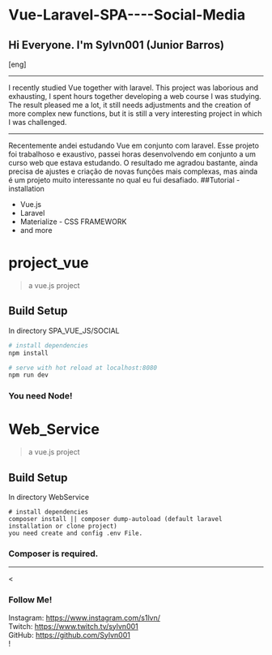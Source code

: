 # Vue-Laravel-SPA----Social-Media

<h2> Hi Everyone. I'm Sylvn001 (Junior Barros) </h2>
[eng]
<hr>
<p>
I recently studied Vue together with laravel. This project was laborious and exhausting, I spent hours together developing a web course I was studying. The result pleased me a lot, it still needs adjustments and the creation of more complex new functions, but it is still a very interesting project in which I was challenged.
</p>

<hr>
Recentemente andei estudando Vue em conjunto com laravel. Esse projeto foi trabalhoso e exaustivo, passei horas desenvolvendo em conjunto a um curso web que estava estudando. O resultado me agradou bastante, ainda precisa de ajustes e criação de novas funções mais complexas, mas ainda é um projeto muito interessante no qual eu fui desafiado.
##Tutorial - installation 



<ul> 
  <li> Vue.js</li>
  <li> Laravel</li>
  <li> Materialize - CSS FRAMEWORK</li>
  <li> and more</li>
</ul>

# project_vue

> a vue.js project

## Build Setup
In directory SPA_VUE_JS/SOCIAL 
``` bash
# install dependencies
npm install

# serve with hot reload at localhost:8080
npm run dev
```
<h3> You need Node! </h3>


# Web_Service

> a vue.js project
## Build Setup
In directory WebService
``` 
# install dependencies
composer install || composer dump-autoload (default laravel installation or clone project)
you need create and config .env File. 
``` 
<h3>Composer is required.</h3>
<hr>

<<h3> Follow Me! </h3> 

 Instagram: https://www.instagram.com/s1lvn/ <br> 
 Twitch: https://www.twitch.tv/sylvn001 <br>
 GitHub: https://github.com/Sylvn001 <br>! </h2>
